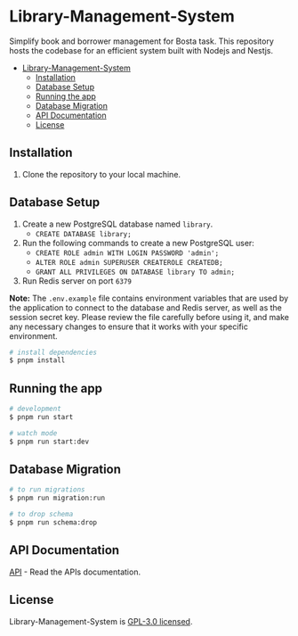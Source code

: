 # Library-Management-System

Simplify book and borrower management for Bosta task. This repository hosts the codebase for an efficient system built with Nodejs and Nestjs.

- [Library-Management-System](#library-management-system)
  - [Installation](#installation)
  - [Database Setup](#database-setup)
  - [Running the app](#running-the-app)
  - [Database Migration](#database-migration)
  - [API Documentation](#api-documentation)
  - [License](#license)

## Installation

1. Clone the repository to your local machine.

## Database Setup

1. Create a new PostgreSQL database named `library`.
   - `CREATE DATABASE library;`
2. Run the following commands to create a new PostgreSQL user:
   - `CREATE ROLE admin WITH LOGIN PASSWORD 'admin';`
   - `ALTER ROLE admin SUPERUSER CREATEROLE CREATEDB;`
   - `GRANT ALL PRIVILEGES ON DATABASE library TO admin;`
3. Run Redis server on port `6379`

**Note:** The `.env.example` file contains environment variables that are used by the application to connect to the database and Redis server, as well as the session secret key. Please review the file carefully before using it, and make any necessary changes to ensure that it works with your specific environment.

```bash
# install dependencies
$ pnpm install
```

## Running the app

```bash
# development
$ pnpm run start

# watch mode
$ pnpm run start:dev
```

## Database Migration

```bash
# to run migrations
$ pnpm run migration:run

# to drop schema
$ pnpm run schema:drop

```

## API Documentation

[API](./docs/API.md) - Read the APIs documentation.

## License

Library-Management-System is [GPL-3.0 licensed](LICENSE).
